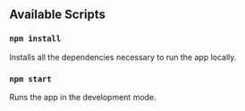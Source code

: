 
## Available Scripts

### `npm install`
Installs all the dependencies necessary to run the app locally.

### `npm start`
Runs the app in the development mode.
